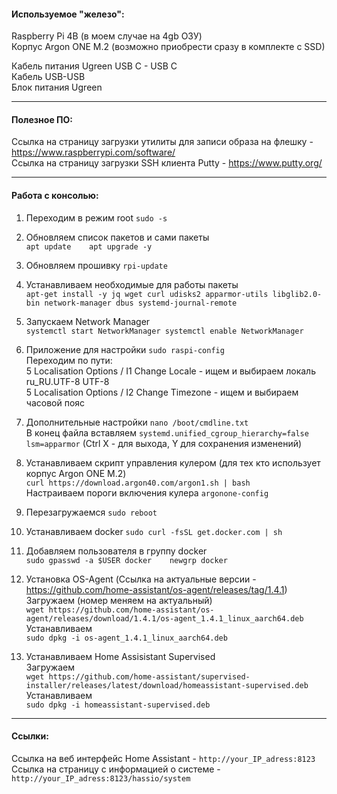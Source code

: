 #### Используемое "железо":   
Raspberry Pi 4B (в моем случае на 4gb ОЗУ)    
Корпус Argon ONE M.2 (возможно приобрести сразу в комплекте с SSD)    

Кабель питания Ugreen USB C - USB C   
Кабель USB-USB    
Блок питания Ugreen     

__________________________________________________________________

#### Полезное ПО:
Ссылка на страницу загрузки утилиты для записи образа на флешку - https://www.raspberrypi.com/software/   
Ссылка на страницу загрузки SSH клиента Putty - https://www.putty.org/    
__________________________________________________________________

#### Работа с консолью:

1. Переходим в режим root `sudo -s`

2. Обновляем список пакетов и сами пакеты   
`apt update   
apt upgrade -y`

3. Обновляем прошивку `rpi-update`

4. Устанавливаем необходимые для работы пакеты        
`apt-get install -y jq wget curl udisks2 apparmor-utils libglib2.0-bin network-manager dbus systemd-journal-remote`

5. Запускаем Network Manager    
`systemctl start NetworkManager
systemctl enable NetworkManager`

6. Приложение для настройки `sudo raspi-config`   
Переходим по пути:    
5 Localisation Options / I1 Change Locale - ищем и выбираем локаль ru_RU.UTF-8 UTF-8    
5 Localisation Options / I2 Change Timezone - ищем и выбираем часовой пояс

7. Дополнительные настройки `nano /boot/cmdline.txt`    
В конец файла вставляем `systemd.unified_cgroup_hierarchy=false lsm=apparmor` (Ctrl X - для выхода, Y для сохранения изменений)

8. Устанавливаем скрипт управления кулером (для тех кто использует корпус Argon ONE M.2)      
`curl https://download.argon40.com/argon1.sh | bash`    
Настраиваем пороги включения кулера `argonone-config`

9. Перезагружаемся `sudo reboot`

10. Устанавливаем docker `sudo curl -fsSL get.docker.com | sh`

11. Добавляем пользователя в группу docker    
`sudo gpasswd -a $USER docker   
newgrp docker`

12. Установка OS-Agent (Ссылка на актуальные версии - https://github.com/home-assistant/os-agent/releases/tag/1.4.1)
Загружаем (номер меняем на актуальный)    
`wget https://github.com/home-assistant/os-agent/releases/download/1.4.1/os-agent_1.4.1_linux_aarch64.deb `   
Устанавливаем     
`sudo dpkg -i os-agent_1.4.1_linux_aarch64.deb`

13. Устанавливаем Home Assisistant Supervised   
Загружаем   
`wget https://github.com/home-assistant/supervised-installer/releases/latest/download/homeassistant-supervised.deb`   
Устанавливаем     
`sudo dpkg -i homeassistant-supervised.deb`

__________________________________________________________________
#### Ссылки:
Ссылка на веб интерфейс Home Assistant - `http://your_IP_adress:8123`   
Ссылка на страницу с информацией о системе - `http://your_IP_adress:8123/hassio/system`   
